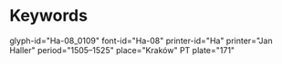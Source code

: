 # Keywords
glyph-id="Ha-08_0109"
font-id="Ha-08"
printer-id="Ha"
printer="Jan Haller"
period="1505–1525"
place="Kraków"
PT plate="171"
